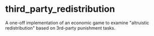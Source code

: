 # third_party_redistribution
A one-off implementation of an economic game to examine "altruistic redistribution" based on 3rd-party punishment tasks.
